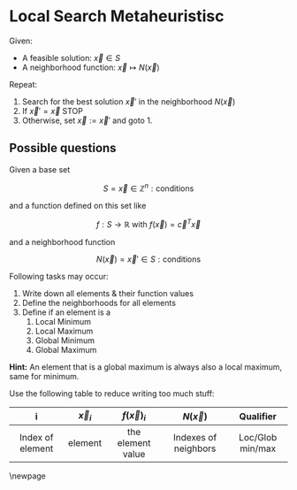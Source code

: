 # Local Search Metaheuristisc

Given:

- A feasible solution: $\vec{x} \in S$
- A neighborhood function: $\vec{x} \mapsto N(\vec{x})$

Repeat:

1. Search for the best solution $\vec{x}'$ in the neighborhood $N(\vec{x})$
2. If $\vec{x}' = \vec{x}$ STOP
3. Otherwise, set $\vec{x} := \vec{x}'$ and goto 1.

## Possible questions

Given a base set

$$
S={\vec{x} \in \mathbb{Z}^{n}: \text{conditions}}
$$

and a function defined on this set like

$$
f: S \rightarrow \mathbb{R} \text{ with } f(\vec{x})=\vec{c}^{T}\vec{x}
$$

and a neighborhood function

$$
N(\vec{x})={\vec{x}' \in S: \text{conditions}}
$$

Following tasks may occur:

1. Write down all elements & their function values
2. Define the neighborhoods for all elements
3. Define if an element is a
   1. Local Minimum
   2. Local Maximum
   3. Global Minimum
   4. Global Maximum

__Hint:__ An element that is a global maximum is always also a local maximum, same for minimum.

Use the following table to reduce writing too much stuff:

|        i         | $\vec{x}_{i}$ | $f(\vec{x})_{i}$  |     $N(\vec{x})$     |    Qualifier     |
| :--------------: | :-----------: | :---------------: | :------------------: | :--------------: |
| Index of element |    element    | the element value | Indexes of neighbors | Loc/Glob min/max |

\newpage